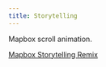 ```yaml
---
title: Storytelling
---
```


Mapbox scroll animation.

[Mapbox Storytelling Remix](https://possible-nervous-tarp.glitch.me/)